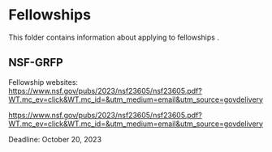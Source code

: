 # Fellowships 

This folder contains information about applying to fellowships .
## NSF-GRFP 

Fellowship websites: https://www.nsf.gov/pubs/2023/nsf23605/nsf23605.pdf?WT.mc_ev=click&WT.mc_id=&utm_medium=email&utm_source=govdelivery 

 
https://www.nsf.gov/pubs/2023/nsf23605/nsf23605.pdf?WT.mc_ev=click&WT.mc_id=&utm_medium=email&utm_source=govdelivery

Deadline: October 20, 2023
